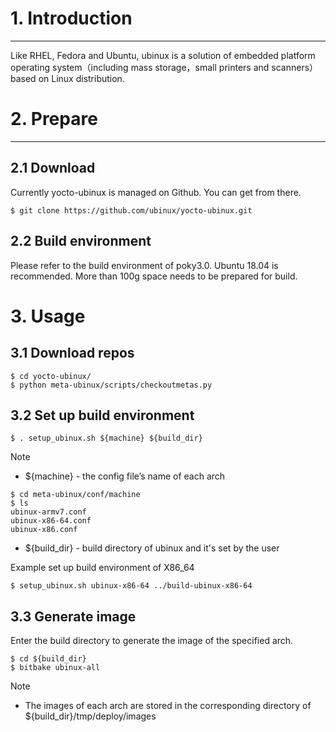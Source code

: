 # 1. Introduction
***
Like RHEL, Fedora and Ubuntu, ubinux is a solution of embedded platform operating system（including mass storage，small printers and scanners） based on Linux distribution.

# 2. Prepare
***
## 2.1 Download

Currently yocto-ubinux is managed on Github. You can get from there.
```
$ git clone https://github.com/ubinux/yocto-ubinux.git      
```

## 2.2 Build environment

Please refer to the build environment of poky3.0.
Ubuntu 18.04 is recommended.
More than 100g space needs to be prepared for build.

# 3. Usage
## 3.1 Download repos 
```
$ cd yocto-ubinux/
$ python meta-ubinux/scripts/checkoutmetas.py
```

## 3.2 Set up build environment
```
$ . setup_ubinux.sh ${machine} ${build_dir}
```
Note
  - ${machine} - the config file’s name of each arch
  ```
  $ cd meta-ubinux/conf/machine
  $ ls 
  ubinux-armv7.conf    
  ubinux-x86-64.conf
  ubinux-x86.conf
  ```  
  - ${build_dir} - build directory of ubinux and it's set by the user

Example
set up build environment of X86_64
```
$ setup_ubinux.sh ubinux-x86-64 ../build-ubinux-x86-64
```

## 3.3 Generate image
Enter the build directory to generate the image of the specified arch.
```
$ cd ${build_dir}
$ bitbake ubinux-all
```
Note
  - The images of each arch are stored in the corresponding directory of ${build_dir}/tmp/deploy/images
